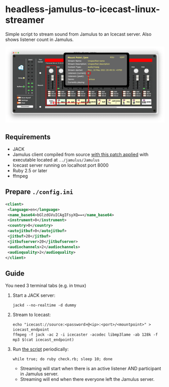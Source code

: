 # headless-jamulus-to-icecast-linux-streamer
Simple script to stream sound from Jamulus to an Icecast server. Also shows listener count in Jamulus.

![](example.webp)

## Requirements
- JACK
- Jamulus client compiled from source [with this patch applied](https://github.com/dtinth/jamulus/commit/9f967bbb0f0e56d75f0b21e1b07761c9293a5ab2.patch) with executable located at `../jamulus/Jamulus`
- Icecast server running on localhost port 8000
- Ruby 2.5 or later
- ffmpeg

## Prepare `./config.ini`

```xml
<client>
 <language>en</language>
 <name_base64>bGlzdGVuICAgIFsyXQ==</name_base64>
 <instrument>0</instrument>
 <country>0</country>
 <autojitbuf>0</autojitbuf>
 <jitbuf>20</jitbuf>
 <jitbufserver>20</jitbufserver>
 <audiochannels>2</audiochannels>
 <audioquality>2</audioquality>
</client>
```

## Guide

You need 3 terminal tabs (e.g. in tmux)

1. Start a JACK server:

    ```
    jackd --no-realtime -d dummy
    ```

2. Stream to Icecast:

    ```
    echo "icecast://source:<password>@<ip>:<port>/<mountpoint>" > icecast_endpoint
    ffmpeg -f jack -ac 2 -i icecaster -acodec libmp3lame -ab 128k -f mp3 $(cat icecast_endpoint)
    ```

3. Run [the script](check.rb) periodically:

    ```
    while true; do ruby check.rb; sleep 10; done
    ```

    - Streaming will start when there is an active listener AND participant in Jamulus server.
    - Streaming will end when there everyone left the Jamulus server.
